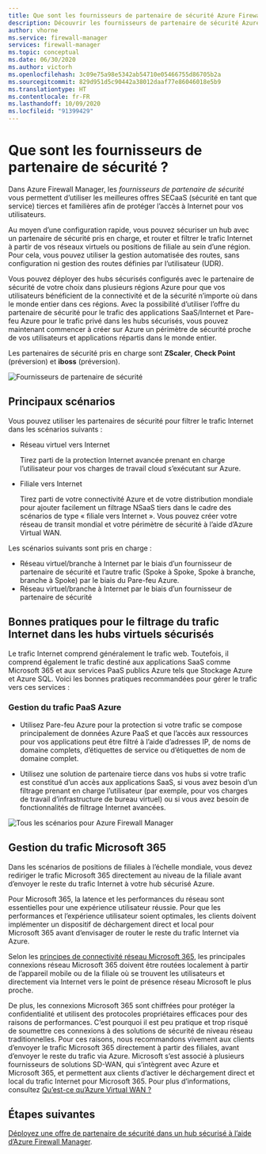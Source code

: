 ```yaml
---
title: Que sont les fournisseurs de partenaire de sécurité Azure Firewall Manager ?
description: Découvrir les fournisseurs de partenaire de sécurité Azure Firewall Manager
author: vhorne
ms.service: firewall-manager
services: firewall-manager
ms.topic: conceptual
ms.date: 06/30/2020
ms.author: victorh
ms.openlocfilehash: 3c09e75a98e5342ab54710e05466755d86705b2a
ms.sourcegitcommit: 829d951d5c90442a38012daaf77e86046018e5b9
ms.translationtype: HT
ms.contentlocale: fr-FR
ms.lasthandoff: 10/09/2020
ms.locfileid: "91399429"
---
```

# <a name="what-are-security-partner-providers"></a>Que sont les fournisseurs de partenaire de sécurité ?

Dans Azure Firewall Manager, les *fournisseurs de partenaire de sécurité* vous permettent d’utiliser les meilleures offres SECaaS (sécurité en tant que service) tierces et familières afin de protéger l’accès à Internet pour vos utilisateurs.

Au moyen d’une configuration rapide, vous pouvez sécuriser un hub avec un partenaire de sécurité pris en charge, et router et filtrer le trafic Internet à partir de vos réseaux virtuels ou positions de filiale au sein d’une région. Pour cela, vous pouvez utiliser la gestion automatisée des routes, sans configuration ni gestion des routes définies par l’utilisateur (UDR).

Vous pouvez déployer des hubs sécurisés configurés avec le partenaire de sécurité de votre choix dans plusieurs régions Azure pour que vos utilisateurs bénéficient de la connectivité et de la sécurité n’importe où dans le monde entier dans ces régions. Avec la possibilité d’utiliser l’offre du partenaire de sécurité pour le trafic des applications SaaS/Internet et Pare-feu Azure pour le trafic privé dans les hubs sécurisés, vous pouvez maintenant commencer à créer sur Azure un périmètre de sécurité proche de vos utilisateurs et applications répartis dans le monde entier.

Les partenaires de sécurité pris en charge sont **ZScaler**, **Check Point** (préversion) et **iboss** (préversion).

![Fournisseurs de partenaire de sécurité](media/trusted-security-partners/trusted-security-partners.png)

## <a name="key-scenarios"></a>Principaux scénarios

Vous pouvez utiliser les partenaires de sécurité pour filtrer le trafic Internet dans les scénarios suivants :

- Réseau virtuel vers Internet

   Tirez parti de la protection Internet avancée prenant en charge l’utilisateur pour vos charges de travail cloud s’exécutant sur Azure.

- Filiale vers Internet

   Tirez parti de votre connectivité Azure et de votre distribution mondiale pour ajouter facilement un filtrage NSaaS tiers dans le cadre des scénarios de type « filiale vers Internet ». Vous pouvez créer votre réseau de transit mondial et votre périmètre de sécurité à l’aide d’Azure Virtual WAN.

Les scénarios suivants sont pris en charge :
- Réseau virtuel/branche à Internet par le biais d’un fournisseur de partenaire de sécurité et l’autre trafic (Spoke à Spoke, Spoke à branche, branche à Spoke) par le biais du Pare-feu Azure.
- Réseau virtuel/branche à Internet par le biais d’un fournisseur de partenaire de sécurité

## <a name="best-practices-for-internet-traffic-filtering-in-secured-virtual-hubs"></a>Bonnes pratiques pour le filtrage du trafic Internet dans les hubs virtuels sécurisés

Le trafic Internet comprend généralement le trafic web. Toutefois, il comprend également le trafic destiné aux applications SaaS comme Microsoft 365 et aux services PaaS publics Azure tels que Stockage Azure et Azure SQL. Voici les bonnes pratiques recommandées pour gérer le trafic vers ces services :

### <a name="handling-azure-paas-traffic"></a>Gestion du trafic PaaS Azure
 
- Utilisez Pare-feu Azure pour la protection si votre trafic se compose principalement de données Azure PaaS et que l’accès aux ressources pour vos applications peut être filtré à l’aide d’adresses IP, de noms de domaine complets, d’étiquettes de service ou d’étiquettes de nom de domaine complet.

- Utilisez une solution de partenaire tierce dans vos hubs si votre trafic est constitué d’un accès aux applications SaaS, si vous avez besoin d’un filtrage prenant en charge l’utilisateur (par exemple, pour vos charges de travail d’infrastructure de bureau virtuel) ou si vous avez besoin de fonctionnalités de filtrage Internet avancées.

![Tous les scénarios pour Azure Firewall Manager](media/trusted-security-partners/all-scenarios.png)

## <a name="handling-microsoft-365-traffic"></a>Gestion du trafic Microsoft 365

Dans les scénarios de positions de filiales à l’échelle mondiale, vous devez rediriger le trafic Microsoft 365 directement au niveau de la filiale avant d’envoyer le reste du trafic Internet à votre hub sécurisé Azure.

Pour Microsoft 365, la latence et les performances du réseau sont essentielles pour une expérience utilisateur réussie. Pour que les performances et l’expérience utilisateur soient optimales, les clients doivent implémenter un dispositif de déchargement direct et local pour Microsoft 365 avant d’envisager de router le reste du trafic Internet via Azure.

Selon les [principes de connectivité réseau Microsoft 365](/microsoft-365/enterprise/microsoft-365-network-connectivity-principles), les principales connexions réseau Microsoft 365 doivent être routées localement à partir de l’appareil mobile ou de la filiale où se trouvent les utilisateurs et directement via Internet vers le point de présence réseau Microsoft le plus proche.

De plus, les connexions Microsoft 365 sont chiffrées pour protéger la confidentialité et utilisent des protocoles propriétaires efficaces pour des raisons de performances. C’est pourquoi il est peu pratique et trop risqué de soumettre ces connexions à des solutions de sécurité de niveau réseau traditionnelles. Pour ces raisons, nous recommandons vivement aux clients d’envoyer le trafic Microsoft 365 directement à partir des filiales, avant d’envoyer le reste du trafic via Azure. Microsoft s’est associé à plusieurs fournisseurs de solutions SD-WAN, qui s’intègrent avec Azure et Microsoft 365, et permettent aux clients d’activer le déchargement direct et local du trafic Internet pour Microsoft 365. Pour plus d’informations, consultez [Qu’est-ce qu’Azure Virtual WAN ?](../virtual-wan/virtual-wan-about.md)

## <a name="next-steps"></a>Étapes suivantes

[Déployez une offre de partenaire de sécurité dans un hub sécurisé à l’aide d’Azure Firewall Manager](deploy-trusted-security-partner.md).
